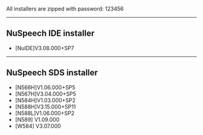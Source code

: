 All installers are zipped with password: 123456

-------------
NuSpeech IDE installer
-------------
- [NuIDE]V3.08.000+SP7

-------------
NuSpeech SDS installer
-------------
- [N566H]V1.06.000+SP5
- [N567H]V3.04.000+SP5
- [N584H]V1.03.000+SP2
- [N588H]V3.15.000+SP11
- [N588L]V1.06.000+SP2
- [N589] V1.09.000
- [W584] V3.07.000
